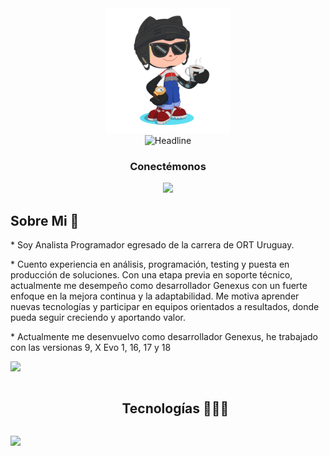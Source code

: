 <div>
    <div align=center>
        <img src="https://raw.githubusercontent.com/AhmedFathyDev/AhmedFathyDev/main/GitHub.png"
            alt="GitHub Octocat Drinking a Cup of Coffee" height="200">
    </div>
    <div align=center>
        <img src="https://readme-typing-svg.herokuapp.com?color=%236FDA44&size=32&center=true&vCenter=true&width=600&height=50&lines=Hola,+me+llamo+Santiago+Silva+%F0%9F%91%8B;Analista+Programador"
            alt="Headline" />
    </div>
    <h3 align="center">Conectémonos</h3>
<p align="center">
  <a href="https://uy.linkedin.com/in/santiago-silvaf">
    <img height="50" src="https://cdn3.iconfinder.com/data/icons/social-networks-34/96/social-11-512.png"/>
  </a>
</p>    
    <h2>Sobre Mi 🙋</h2>
    <p>* Soy Analista Programador egresado de la carrera de ORT Uruguay.</p>
    <p>* Cuento experiencia en análisis, programación, testing y puesta en producción de soluciones.
    Con una etapa previa en soporte técnico, actualmente me desempeño como desarrollador Genexus con un fuerte enfoque en la mejora continua y la adaptabilidad. Me motiva aprender nuevas tecnologías y participar en equipos orientados a resultados, donde pueda seguir creciendo y aportando valor.</p>
    <p>* Actualmente me desenvuelvo como desarrollador Genexus, he trabajado con las versionas 9, X Evo 1, 16, 17 y 18</p>
    <img src="https://www.trustradius.com/_next/image?url=https%3A%2F%2Fmedia.trustradius.com%2Fproduct-logos%2FKj%2FyE%2F7WCHAGNVF89L-180x180.JPEG&w=128&q=75"/>   
    <div id="user-content-toc">
        <ul align="center">
            <summary>
                <h2 style="display: inline-block">Tecnologías 👨🏻‍💻</h2>
            </summary>
        </ul>
    </div>
    <!--tech stack icons-->
    <p align="left">
        <a href="https://skillicons.dev">
            <img
                src="https://skillicons.dev/icons?i=html,css,bootstrap,js,ts,jquery,react,redux,angular,cs,dotnet,java,py,django,mysql,postgres,postman,git,github&perline=10" />
        </a>
    </p>

</div>
